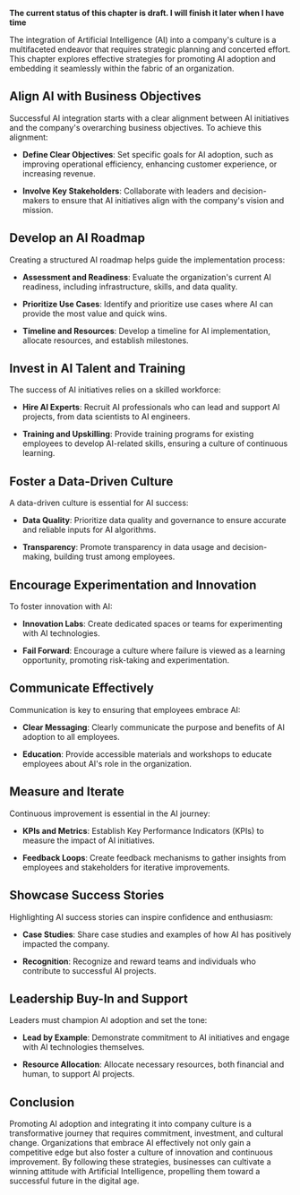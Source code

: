 **The current status of this chapter is draft. I will finish it later when I have time**

The integration of Artificial Intelligence (AI) into a company's culture is a multifaceted endeavor that requires strategic planning and concerted effort. This chapter explores effective strategies for promoting AI adoption and embedding it seamlessly within the fabric of an organization.

Align AI with Business Objectives
---------------------------------

Successful AI integration starts with a clear alignment between AI initiatives and the company's overarching business objectives. To achieve this alignment:

* **Define Clear Objectives**: Set specific goals for AI adoption, such as improving operational efficiency, enhancing customer experience, or increasing revenue.

* **Involve Key Stakeholders**: Collaborate with leaders and decision-makers to ensure that AI initiatives align with the company's vision and mission.

Develop an AI Roadmap
---------------------

Creating a structured AI roadmap helps guide the implementation process:

* **Assessment and Readiness**: Evaluate the organization's current AI readiness, including infrastructure, skills, and data quality.

* **Prioritize Use Cases**: Identify and prioritize use cases where AI can provide the most value and quick wins.

* **Timeline and Resources**: Develop a timeline for AI implementation, allocate resources, and establish milestones.

Invest in AI Talent and Training
--------------------------------

The success of AI initiatives relies on a skilled workforce:

* **Hire AI Experts**: Recruit AI professionals who can lead and support AI projects, from data scientists to AI engineers.

* **Training and Upskilling**: Provide training programs for existing employees to develop AI-related skills, ensuring a culture of continuous learning.

Foster a Data-Driven Culture
----------------------------

A data-driven culture is essential for AI success:

* **Data Quality**: Prioritize data quality and governance to ensure accurate and reliable inputs for AI algorithms.

* **Transparency**: Promote transparency in data usage and decision-making, building trust among employees.

Encourage Experimentation and Innovation
----------------------------------------

To foster innovation with AI:

* **Innovation Labs**: Create dedicated spaces or teams for experimenting with AI technologies.

* **Fail Forward**: Encourage a culture where failure is viewed as a learning opportunity, promoting risk-taking and experimentation.

Communicate Effectively
-----------------------

Communication is key to ensuring that employees embrace AI:

* **Clear Messaging**: Clearly communicate the purpose and benefits of AI adoption to all employees.

* **Education**: Provide accessible materials and workshops to educate employees about AI's role in the organization.

Measure and Iterate
-------------------

Continuous improvement is essential in the AI journey:

* **KPIs and Metrics**: Establish Key Performance Indicators (KPIs) to measure the impact of AI initiatives.

* **Feedback Loops**: Create feedback mechanisms to gather insights from employees and stakeholders for iterative improvements.

Showcase Success Stories
------------------------

Highlighting AI success stories can inspire confidence and enthusiasm:

* **Case Studies**: Share case studies and examples of how AI has positively impacted the company.

* **Recognition**: Recognize and reward teams and individuals who contribute to successful AI projects.

Leadership Buy-In and Support
-----------------------------

Leaders must champion AI adoption and set the tone:

* **Lead by Example**: Demonstrate commitment to AI initiatives and engage with AI technologies themselves.

* **Resource Allocation**: Allocate necessary resources, both financial and human, to support AI projects.

Conclusion
----------

Promoting AI adoption and integrating it into company culture is a transformative journey that requires commitment, investment, and cultural change. Organizations that embrace AI effectively not only gain a competitive edge but also foster a culture of innovation and continuous improvement. By following these strategies, businesses can cultivate a winning attitude with Artificial Intelligence, propelling them toward a successful future in the digital age.
